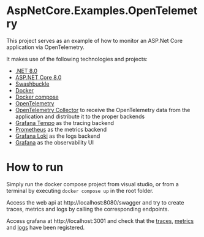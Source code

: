 # AspNetCore.Examples.OpenTelemetry

This project serves as an example of how to monitor an ASP.Net Core application via OpenTelemetry.

It makes use of the following technologies and projects:

- [.NET 8.0](https://dotnet.microsoft.com/download/dotnet/8.0)
- [ASP.NET Core 8.0](https://learn.microsoft.com/aspnet/core/?view=aspnetcore-8.0)
- [Swashbuckle](https://learn.microsoft.com/aspnet/core/tutorials/getting-started-with-swashbuckle?view=aspnetcore-8.0)
- [Docker](https://docs.docker.com/)
- [Docker compose](https://docs.docker.com/compose/)
- [OpenTelemetry](https://opentelemetry.io/)
- [OpenTelemetry Collector](https://opentelemetry.io/docs/collector/) to receive the OpenTelemetry data from the application and distribute it to the proper backends
- [Grafana Tempo](https://grafana.com/oss/tempo/) as the tracing backend
- [Prometheus](https://prometheus.io/) as the metrics backend
- [Grafana Loki](https://grafana.com/oss/loki/) as the logs backend
- [Grafana](https://grafana.com/) as the observability UI

# How to run
Simply run the docker compose project from visual studio, or from a terminal by executing `docker compose up` in the root folder.

Access the web api at http://localhost:8080/swagger and try to create traces, metrics and logs by calling the corresponding endpoints.

Access grafana at http://localhost:3001 and check that the [traces](http://localhost:3001/explore?orgId=1&left=%7B%22datasource%22:%22tempo%22,%22queries%22:%5B%7B%22refId%22:%22A%22,%22datasource%22:%7B%22type%22:%22tempo%22,%22uid%22:%22tempo%22%7D,%22queryType%22:%22nativeSearch%22,%22limit%22:20,%22serviceName%22:%22AspNetCore.Examples.OpenTelemetry.Api%22%7D%5D,%22range%22:%7B%22from%22:%22now-1h%22,%22to%22:%22now%22%7D%7D), [metrics](http://localhost:3001/explore?orgId=1&left=%7B%22datasource%22:%22prometheus%22,%22queries%22:%5B%7B%22refId%22:%22A%22,%22expr%22:%22%7Bexported_job%3D%5C%22AspNetCore.Examples.OpenTelemetry.Api%5C%22%7D%22,%22range%22:true,%22instant%22:true,%22datasource%22:%7B%22type%22:%22prometheus%22,%22uid%22:%22prometheus%22%7D,%22editorMode%22:%22builder%22%7D%5D,%22range%22:%7B%22from%22:%22now-1h%22,%22to%22:%22now%22%7D%7D) and [logs](http://localhost:3001/explore?orgId=1&left=%7B%22datasource%22:%22loki%22,%22queries%22:%5B%7B%22refId%22:%22A%22,%22expr%22:%22%7Bjob%3D%5C%22AspNetCore.Examples.OpenTelemetry.Api%5C%22%7D%20%7C%3D%20%60%60%22,%22queryType%22:%22range%22,%22datasource%22:%7B%22type%22:%22loki%22,%22uid%22:%22loki%22%7D,%22editorMode%22:%22builder%22%7D%5D,%22range%22:%7B%22from%22:%22now-1h%22,%22to%22:%22now%22%7D%7D) have been registered.